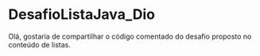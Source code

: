 # DesafioListaJava_Dio
Olá, gostaria de compartilhar o código comentado do desafio proposto no conteúdo de listas.
